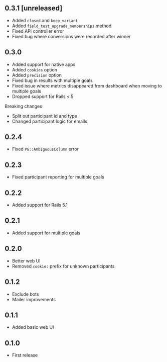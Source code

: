 ## 0.3.1 [unreleased]

- Added `closed` and `keep_variant`
- Added `field_test_upgrade_memberships` method
- Fixed API controller error
- Fixed bug where conversions were recorded after winner

## 0.3.0

- Added support for native apps
- Added `cookies` option
- Added `precision` option
- Fixed bug in results with multiple goals
- Fixed issue where metrics disappeared from dashboard when moving to multiple goals
- Dropped support for Rails < 5

Breaking changes

- Split out participant id and type
- Changed participant logic for emails

## 0.2.4

- Fixed `PG::AmbiguousColumn` error

## 0.2.3

- Fixed participant reporting for multiple goals

## 0.2.2

- Added support for Rails 5.1

## 0.2.1

- Added support for multiple goals

## 0.2.0

- Better web UI
- Removed `cookie:` prefix for unknown participants

## 0.1.2

- Exclude bots
- Mailer improvements

## 0.1.1

- Added basic web UI

## 0.1.0

- First release
